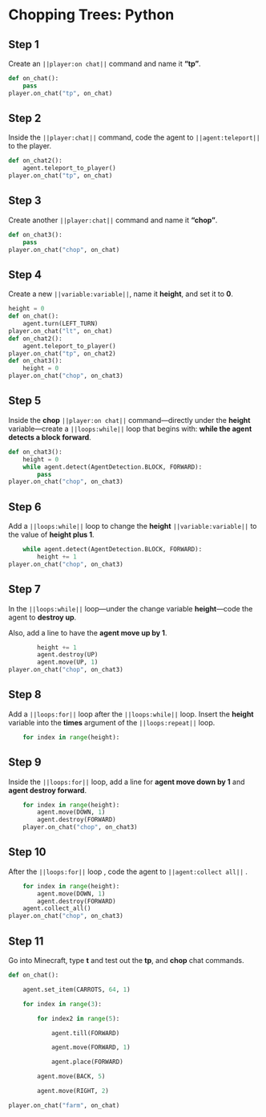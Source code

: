 # Chopping Trees: Python

## Step 1

Create an ``||player:on chat||`` command and name it **“tp”**.

```python
def on_chat():
    pass
player.on_chat("tp", on_chat)
```

## Step 2

Inside the ``||player:chat||`` command, code the agent to ``||agent:teleport||`` to the player.

```python
def on_chat2():
    agent.teleport_to_player()
player.on_chat("tp", on_chat)
```

## Step 3

Create another ``||player:chat||`` command and name it **“chop”**.

```python
def on_chat3():
    pass
player.on_chat("chop", on_chat)
```

## Step 4

Create a new ``||variable:variable||``, name it **height**, and set it to **0**.

```python
height = 0
def on_chat():
    agent.turn(LEFT_TURN)
player.on_chat("lt", on_chat)
def on_chat2():
    agent.teleport_to_player()
player.on_chat("tp", on_chat2)
def on_chat3():
    height = 0
player.on_chat("chop", on_chat3)
```

## Step 5

Inside the **chop** ``||player:on chat||`` command—directly under the **height** variable—create a ``||loops:while||`` loop that begins with: **while the agent detects a block forward**.

```python
def on_chat3():
    height = 0
    while agent.detect(AgentDetection.BLOCK, FORWARD):
        pass
player.on_chat("chop", on_chat3)
```

## Step 6

Add a ``||loops:while||`` loop to change the **height** ``||variable:variable||`` to the value of **height plus 1**.

```python
    while agent.detect(AgentDetection.BLOCK, FORWARD):
        height += 1
player.on_chat("chop", on_chat3)
```

## Step 7

In the ``||loops:while||`` loop—under the change variable **height**—code the agent to  **destroy up**. 

Also, add a line to have the **agent move up by 1**.

```python
        height += 1
        agent.destroy(UP)
        agent.move(UP, 1)
player.on_chat("chop", on_chat3)
```

## Step 8

Add a ``||loops:for||`` loop after the ``||loops:while||`` loop. Insert the **height** variable into the **times** argument of the ``||loops:repeat||`` loop.

```python
    for index in range(height):
```

## Step 9

Inside the ``||loops:for||`` loop,  add a line for **agent move down by 1** and **agent destroy forward**.

```python
    for index in range(height):
        agent.move(DOWN, 1)
        agent.destroy(FORWARD)
    player.on_chat("chop", on_chat3)
```

## Step 10

After the ``||loops:for||`` loop , code the agent to ``||agent:collect all||`` .

```python
    for index in range(height):
        agent.move(DOWN, 1)
        agent.destroy(FORWARD)
    agent.collect_all()
player.on_chat("chop", on_chat3)
```

## Step 11

Go into Minecraft, type **t** and test out the **tp**, and **chop** chat commands. 

```python
def on_chat(): 

    agent.set_item(CARROTS, 64, 1) 

    for index in range(3): 

        for index2 in range(5): 

            agent.till(FORWARD) 

            agent.move(FORWARD, 1) 

            agent.place(FORWARD) 

        agent.move(BACK, 5) 

        agent.move(RIGHT, 2) 

player.on_chat("farm", on_chat) 
```

